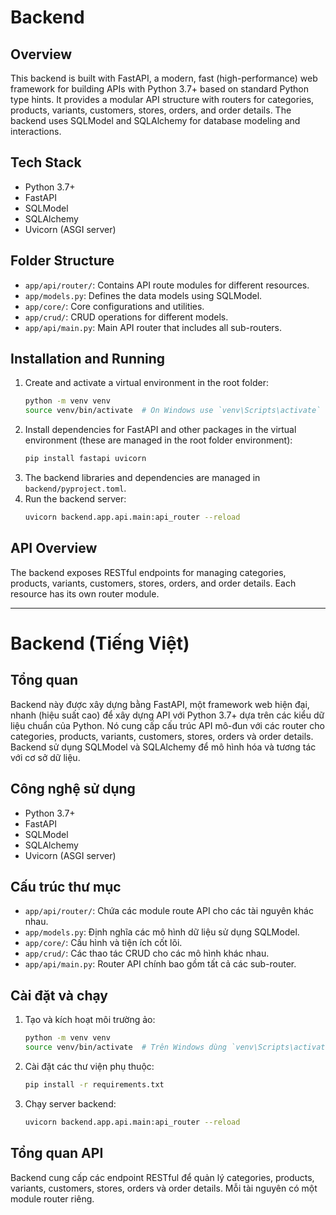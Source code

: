 # Backend

## Overview
This backend is built with FastAPI, a modern, fast (high-performance) web framework for building APIs with Python 3.7+ based on standard Python type hints. It provides a modular API structure with routers for categories, products, variants, customers, stores, orders, and order details. The backend uses SQLModel and SQLAlchemy for database modeling and interactions.

## Tech Stack
- Python 3.7+
- FastAPI
- SQLModel
- SQLAlchemy
- Uvicorn (ASGI server)

## Folder Structure
- `app/api/router/`: Contains API route modules for different resources.
- `app/models.py`: Defines the data models using SQLModel.
- `app/core/`: Core configurations and utilities.
- `app/crud/`: CRUD operations for different models.
- `app/api/main.py`: Main API router that includes all sub-routers.

## Installation and Running
1. Create and activate a virtual environment in the root folder:
   ```bash
   python -m venv venv
   source venv/bin/activate  # On Windows use `venv\Scripts\activate`
   ```
2. Install dependencies for FastAPI and other packages in the virtual environment (these are managed in the root folder environment):
   ```bash
   pip install fastapi uvicorn
   ```
3. The backend libraries and dependencies are managed in `backend/pyproject.toml`.
4. Run the backend server:
   ```bash
   uvicorn backend.app.api.main:api_router --reload
   ```

## API Overview
The backend exposes RESTful endpoints for managing categories, products, variants, customers, stores, orders, and order details. Each resource has its own router module.

---

# Backend (Tiếng Việt)

## Tổng quan
Backend này được xây dựng bằng FastAPI, một framework web hiện đại, nhanh (hiệu suất cao) để xây dựng API với Python 3.7+ dựa trên các kiểu dữ liệu chuẩn của Python. Nó cung cấp cấu trúc API mô-đun với các router cho categories, products, variants, customers, stores, orders và order details. Backend sử dụng SQLModel và SQLAlchemy để mô hình hóa và tương tác với cơ sở dữ liệu.

## Công nghệ sử dụng
- Python 3.7+
- FastAPI
- SQLModel
- SQLAlchemy
- Uvicorn (ASGI server)

## Cấu trúc thư mục
- `app/api/router/`: Chứa các module route API cho các tài nguyên khác nhau.
- `app/models.py`: Định nghĩa các mô hình dữ liệu sử dụng SQLModel.
- `app/core/`: Cấu hình và tiện ích cốt lõi.
- `app/crud/`: Các thao tác CRUD cho các mô hình khác nhau.
- `app/api/main.py`: Router API chính bao gồm tất cả các sub-router.

## Cài đặt và chạy
1. Tạo và kích hoạt môi trường ảo:
   ```bash
   python -m venv venv
   source venv/bin/activate  # Trên Windows dùng `venv\Scripts\activate`
   ```
2. Cài đặt các thư viện phụ thuộc:
   ```bash
   pip install -r requirements.txt
   ```
3. Chạy server backend:
   ```bash
   uvicorn backend.app.api.main:api_router --reload
   ```

## Tổng quan API
Backend cung cấp các endpoint RESTful để quản lý categories, products, variants, customers, stores, orders và order details. Mỗi tài nguyên có một module router riêng.
